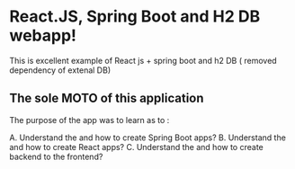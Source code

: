 
# React.JS, Spring Boot and H2 DB webapp!

This is excellent example of React js + spring boot and h2 DB ( removed dependency of extenal DB)


## The sole MOTO of this application

The purpose of the app was to learn as to : 

 A. Understand the and how to create Spring Boot apps?
 B. Understand the and how to create React apps?
 C. Understand the and how to create backend to the frontend?
